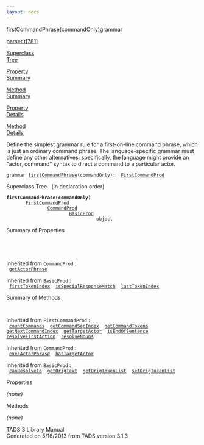 ```yaml
---
layout: docs
---
```

<span class="title">firstCommandPhrase(commandOnly)</span><span class="type">grammar</span>

[parser.t](../file/parser.t.html)\[[781](../source/parser.t.html#781)\]

[Superclass  
Tree](#_SuperClassTree_)

[Property  
Summary](#_PropSummary_)

[Method  
Summary](#_MethodSummary_)

[Property  
Details](#_Properties_)

[Method  
Details](#_Methods_)

<div class="fdesc">

Define the simplest grammar rule for a first-on-line command phrase,
which is just an ordinary command phrase. The language-specific grammar
must define any other alternatives; specifically, the language might
provide an "actor, command" syntax to direct a command to a particular
actor.

`grammar `<span class="gramalt">[`firstCommandPhrase`](../object/firstCommandPhrase.html)`(commandOnly)`</span>` :   `[`FirstCommandProd`](../object/FirstCommandProd.html)

</div>

<span id="_SuperClassTree_"></span>

<div class="mjhd">

<span class="hdln">Superclass Tree</span>   (in declaration order)

</div>

**`firstCommandPhrase(commandOnly)`**  
`         `[`FirstCommandProd`](../object/FirstCommandProd.html)  
`                 `[`CommandProd`](../object/CommandProd.html)  
`                         `[`BasicProd`](../object/BasicProd.html)  
`                                 object`  
<span id="_PropSummary_"></span>

<div class="mjhd">

<span class="hdln">Summary of Properties</span>  

</div>

` `

` `

Inherited from `CommandProd` :  
` `[`getActorPhrase`](../object/CommandProd.html#getActorPhrase)`  `

Inherited from `BasicProd` :  
` `[`firstTokenIndex`](../object/BasicProd.html#firstTokenIndex)`  `[`isSpecialResponseMatch`](../object/BasicProd.html#isSpecialResponseMatch)`  `[`lastTokenIndex`](../object/BasicProd.html#lastTokenIndex)`  `

<span id="_MethodSummary_"></span>

<div class="mjhd">

<span class="hdln">Summary of Methods</span>  

</div>

` `

Inherited from `FirstCommandProd` :  
` `[`countCommands`](../object/FirstCommandProd.html#countCommands)`  `[`getCommandSepIndex`](../object/FirstCommandProd.html#getCommandSepIndex)`  `[`getCommandTokens`](../object/FirstCommandProd.html#getCommandTokens)`  `[`getNextCommandIndex`](../object/FirstCommandProd.html#getNextCommandIndex)`  `[`getTargetActor`](../object/FirstCommandProd.html#getTargetActor)`  `[`isEndOfSentence`](../object/FirstCommandProd.html#isEndOfSentence)`  `[`resolveFirstAction`](../object/FirstCommandProd.html#resolveFirstAction)`  `[`resolveNouns`](../object/FirstCommandProd.html#resolveNouns)`  `

Inherited from `CommandProd` :  
` `[`execActorPhrase`](../object/CommandProd.html#execActorPhrase)`  `[`hasTargetActor`](../object/CommandProd.html#hasTargetActor)`  `

Inherited from `BasicProd` :  
` `[`canResolveTo`](../object/BasicProd.html#canResolveTo)`  `[`getOrigText`](../object/BasicProd.html#getOrigText)`  `[`getOrigTokenList`](../object/BasicProd.html#getOrigTokenList)`  `[`setOrigTokenList`](../object/BasicProd.html#setOrigTokenList)`  `

<span id="_Properties_"></span>

<div class="mjhd">

<span class="hdln">Properties</span>  

</div>

*(none)* <span id="_Methods_"></span>

<div class="mjhd">

<span class="hdln">Methods</span>  

</div>

*(none)*

<div class="ftr">

TADS 3 Library Manual  
Generated on 5/16/2013 from TADS version 3.1.3

</div>
